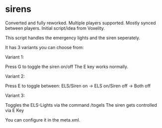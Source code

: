 # sirens
Converted and fully reworked. Multiple players supported. Mostly synced between players.
Initial script/idea from Voxelity.


This script handles the emergency lights and the siren seperately.




It has 3 variants you can choose from:

Variant 1:

Press G to toggle the siren on/off​
The E key works normally.

Variant 2:

Press E to toggle between: 
ELS/Siren on -> ELS on/Siren off -> Both off

Variant 3:

Toggles the ELS-Lights via the command /togels
The siren gets controlled via E Key

  
  
You can configure it in the meta.xml.
